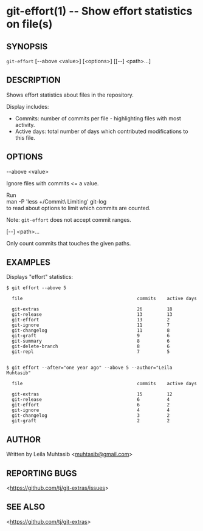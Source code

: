 git-effort(1) -- Show effort statistics on file(s)
=================================

## SYNOPSIS

`git-effort` [--above &lt;value&gt;] [&lt;options&gt;] [[--] &lt;path&gt;...]

## DESCRIPTION

  Shows effort statistics about files in the repository.  

  Display includes:  
  - Commits: number of commits per file - highlighting files with most activity.  
  - Active days: total number of days which contributed modifications to this file.  

## OPTIONS

  --above &lt;value&gt;

  Ignore files with commits &lt;= a value.

  Run  
  man -P 'less +/Commit\ Limiting' git-log  
  to read about options to limit which commits are counted.  

  Note: `git-effort` does not accept commit ranges.  

  [--] &lt;path&gt;...

  Only count commits that touches the given paths.

## EXAMPLES

 Displays "effort" statistics:

    $ git effort --above 5

      file                                          commits    active days

      git-extras                                    26         18
      git-release                                   13         13
      git-effort                                    13         2
      git-ignore                                    11         7
      git-changelog                                 11         8
      git-graft                                     9          6
      git-summary                                   8          6
      git-delete-branch                             8          6
      git-repl                                      7          5


    $ git effort --after="one year ago" --above 5 --author="Leila Muhtasib"

      file                                          commits    active days

      git-extras                                    15         12
      git-release                                   6          4
      git-effort                                    6          2
      git-ignore                                    4          4
      git-changelog                                 3          2
      git-graft                                     2          2


## AUTHOR

Written by Leila Muhtasib &lt;<muhtasib@gmail.com>&gt;

## REPORTING BUGS

&lt;<https://github.com/tj/git-extras/issues>&gt;

## SEE ALSO

&lt;<https://github.com/tj/git-extras>&gt;
